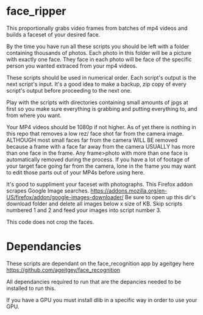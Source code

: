 # face_ripper
This proportionally grabs video frames from batches of mp4 videos and builds a faceset of your desired face.

By the time you have run all these scripts you should be left with a folder containing thousands of photos.
Each photo in this folder will be a picture with exactly one face.
They face in each photo will be face of the specific person you wanted extraced from your mp4 videos.

These scripts should be used in numerical order.
Each script's output is the next script's input.
It's a good idea to make a backup, zip copy of every script's output before proceeding to the next one.

Play with the scripts with directories containing small amounts of jpgs at first so you make sure everything
is grabbing and putting everything to, and from where you want.

Your MP4 videos should be 1080p if not higher. As of yet there is nothing in this repo that removes a low rez/
face shot far from the camera image. ALTHOUGH most small faces far from the camera WILL BE removed because a frame with
a face far away from the camera USUALLY has more than one face in the frame. Any frame>photo with more than one face
is automatically removed during the process. If you have a lot of footage of your target face going far from the camera,
lone in the frame you may want to edit those parts out of your MP4s before using here.

It's good to suppliment your faceset with photographs. This Firefox addon scrapes Google Image searches.
https://addons.mozilla.org/en-US/firefox/addon/google-images-downloader/
Be sure to open up this dir's download folder and delete all images below x size of KB.
Skip scripts numbered 1 and 2 and feed your images into script number 3.

This code does not crop the faces.

# Dependancies
These scripts are dependant on the face_recognition app by ageitgey here https://github.com/ageitgey/face_recognition

All dependancies required to run that are the depancies needed to be installed to run this.

If you have a GPU you must install dlib in a specific way in order to use your GPU.

